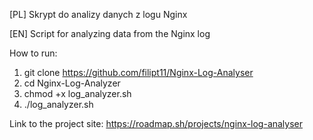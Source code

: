 [PL]
Skrypt do analizy danych z logu Nginx

[EN]
Script for analyzing data from the Nginx log

How to run:
1. git clone https://github.com/filipt11/Nginx-Log-Analyser
2. cd Nginx-Log-Analyzer
3. chmod +x log_analyzer.sh
4. ./log_analyzer.sh

Link to the project site: https://roadmap.sh/projects/nginx-log-analyser
